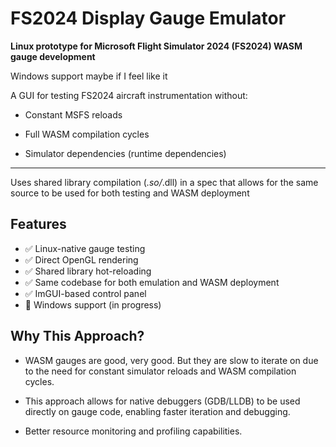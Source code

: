# FS2024 Display Gauge Emulator

**Linux prototype for Microsoft Flight Simulator 2024 (FS2024) WASM gauge development**

Windows support maybe if I feel like it

A GUI for testing FS2024 aircraft instrumentation without:

- Constant MSFS reloads

- Full WASM compilation cycles

- Simulator dependencies (runtime dependencies)

___

Uses shared library compilation (*.so/*.dll) in a spec that allows for the same source to be used for both testing
and WASM deployment

## Features

- ✅ Linux-native gauge testing
- ✅ Direct OpenGL rendering
- ✅ Shared library hot-reloading
- ✅ Same codebase for both emulation and WASM deployment
- ✅ ImGUI-based control panel
- 🔄 Windows support (in progress)

## Why This Approach?

- WASM gauges are good, very good. But they are slow to iterate on due to the need for constant simulator reloads and
  WASM compilation cycles.

- This approach allows for native debuggers (GDB/LLDB) to be used directly on gauge code, enabling faster iteration and
  debugging.

- Better resource monitoring and profiling capabilities.